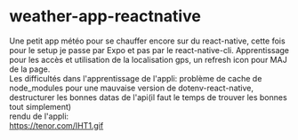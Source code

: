# weather-app-reactnative  
Une petit app météo pour se chauffer encore sur du react-native, cette fois pour le setup je passe par Expo et pas par le react-native-cli.
Apprentissage pour les accès et utilisation de la localisation gps, un refresh icon pour MAJ de la page.
<br />
Les difficultés dans l'apprentissage de l'appli: problème de cache de node_modules pour une mauvaise version de dotenv-react-native, destructurer les bonnes datas de l'api(il faut le temps de trouver les bonnes tout simplement) <br />
rendu de l'appli:
<a href="https://zupimages.net/viewer.php?id=20/41/zz5l.jpg"><img src="https://zupimages.net/up/20/41/zz5l.jpg" alt="" /></a>  
https://tenor.com/IHT1.gif
